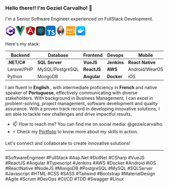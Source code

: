 ### Hello there!! I'm Geziel Carvalho! 👋

I'm a Senior Software Engineer experienced on FullStack Development.

<img src="./images/csharp_icon_256.png" alt="C Sharp" width="32" height="32"><img src="./images/vuejs_icon_256.png" alt="VueJS" width="32" height="32"><img src="./images/angular_icon_256.png" alt="Angular" width="32" height="32"><img src="./images/reactjs_icon_256.png" alt="ReactJS" width="32" height="32"><img src="./images/ts_icon_256.png" alt="TypeScrip" width="32" height="32"><img src="./images/jenkins_icon_256.png" alt="SQL Server" width="32" height="32"><img src="./images/aws_icon_256.png" alt="AWS" width="32" height="32"><img src="./images/docker_icon_256.png" alt="AWS" width="32" height="32">

Here's my stack:

| Backend     | Database         | Frontend    | Devops      | Mobile           |
| ----------- | ---------------- | ----------- | ----------- | -----------------|
| **.NET/C#** | **SQL Server**   | **VueJS**   | **Jenkins** | **React Native** |
| Laravel/PHP | MySQL/PostgreSQL | **ReactJS** | **AWS**     | Android/WearOS   |
|   Python    | MongoDB          | **Angular** | **Docker**  | iOS              |

I am fluent in **English** , with intermediate proficiency in **French** and native speaker of **Portuguese**, effectively communicating with diverse stakeholders. With background in Business Management, I can excel in problem-solving, project management, software development and quality assurance. With a proven track record in developing innovative solutions, I am able to tackle new challenges and drive impactful results.

- 📫 How to reach me? You can find me on social media: @gezielcarvalho.
- ⚡ Check my [Portfolio](https://github.com/gezielcarvalho?tab=projects) to know more about my skills in action.

Let's connect and collaborate to create innovative solutions!

---

#SoftwareEngineer #FullStack #Asp.Net #DotNet #CSharp #VueJS #ReactJS #Angular #Typescript #Jenkins #AWS #Docker #Android #iOS #ReactNative #NodeJS #MongoDB #PostgreSQL #MySQL #SQLServer #Javascript #HTML #CSS #SASS #Tailwind #Bootstrap #MaterialDesign #Agile #Scrum #DevOps #CI/CD #TDD #Swagger #Linux
